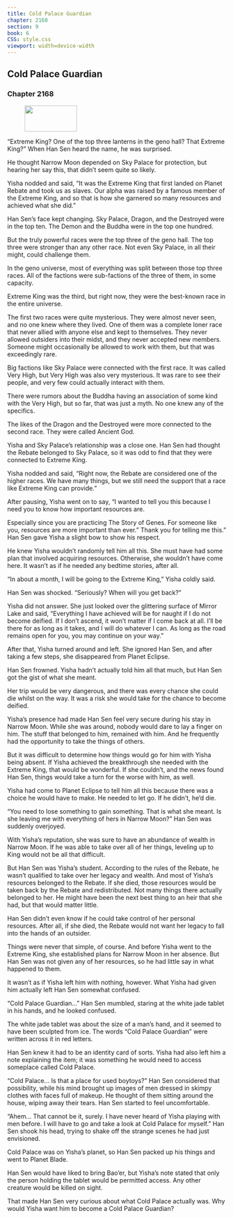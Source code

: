 ```yaml
---
title: Cold Palace Guardian
chapter: 2168
section: 9
book: 6
CSS: style.css
viewport: width=device-width
---
```


## Cold Palace Guardian

### Chapter 2168

<figure>
	<img src="../Images/gem.gif" alt="" id="gem" width="120" height="60" />
</figure>

“Extreme King? One of the top three lanterns in the geno hall? That Extreme King?” When Han Sen heard the name, he was surprised.

He thought Narrow Moon depended on Sky Palace for protection, but hearing her say this, that didn’t seem quite so likely.

Yisha nodded and said, “It was the Extreme King that first landed on Planet Rebate and took us as slaves. Our alpha was raised by a famous member of the Extreme King, and so that is how she garnered so many resources and achieved what she did.”

Han Sen’s face kept changing. Sky Palace, Dragon, and the Destroyed were in the top ten. The Demon and the Buddha were in the top one hundred.

But the truly powerful races were the top three of the geno hall. The top three were stronger than any other race. Not even Sky Palace, in all their might, could challenge them.

In the geno universe, most of everything was split between those top three races. All of the factions were sub-factions of the three of them, in some capacity.

Extreme King was the third, but right now, they were the best-known race in the entire universe.

The first two races were quite mysterious. They were almost never seen, and no one knew where they lived. One of them was a complete loner race that never allied with anyone else and kept to themselves. They never allowed outsiders into their midst, and they never accepted new members. Someone might occasionally be allowed to work with them, but that was exceedingly rare.

Big factions like Sky Palace were connected with the first race. It was called Very High, but Very High was also very mysterious. It was rare to see their people, and very few could actually interact with them.

There were rumors about the Buddha having an association of some kind with the Very High, but so far, that was just a myth. No one knew any of the specifics.

The likes of the Dragon and the Destroyed were more connected to the second race. They were called Ancient God.

Yisha and Sky Palace’s relationship was a close one. Han Sen had thought the Rebate belonged to Sky Palace, so it was odd to find that they were connected to Extreme King.

Yisha nodded and said, “Right now, the Rebate are considered one of the higher races. We have many things, but we still need the support that a race like Extreme King can provide.”

After pausing, Yisha went on to say, “I wanted to tell you this because I need you to know how important resources are.

Especially since you are practicing The Story of Genes. For someone like you, resources are more important than ever.” Thank you for telling me this.” Han Sen gave Yisha a slight bow to show his respect.

He knew Yisha wouldn’t randomly tell him all this. She must have had some plan that involved acquiring resources. Otherwise, she wouldn’t have come here. It wasn’t as if he needed any bedtime stories, after all.

“In about a month, I will be going to the Extreme King,” Yisha coldly said.

Han Sen was shocked. “Seriously? When will you get back?”

Yisha did not answer. She just looked over the glittering surface of Mirror Lake and said, “Everything I have achieved will be for naught if I do not become deified. If I don’t ascend, it won’t matter if I come back at all. I’ll be there for as long as it takes, and I will do whatever I can. As long as the road remains open for you, you may continue on your way.”

After that, Yisha turned around and left. She ignored Han Sen, and after taking a few steps, she disappeared from Planet Eclipse.

Han Sen frowned. Yisha hadn’t actually told him all that much, but Han Sen got the gist of what she meant.

Her trip would be very dangerous, and there was every chance she could die whilst on the way. It was a risk she would take for the chance to become deified.

Yisha’s presence had made Han Sen feel very secure during his stay in Narrow Moon. While she was around, nobody would dare to lay a finger on him. The stuff that belonged to him, remained with him. And he frequently had the opportunity to take the things of others.

But it was difficult to determine how things would go for him with Yisha being absent. If Yisha achieved the breakthrough she needed with the Extreme King, that would be wonderful. If she couldn’t, and the news found Han Sen, things would take a turn for the worse with him, as well.

Yisha had come to Planet Eclipse to tell him all this because there was a choice he would have to make. He needed to let go. If he didn’t, he’d die.

“You need to lose something to gain something. That is what she meant. Is she leaving me with everything of hers in Narrow Moon?” Han Sen was suddenly overjoyed.

With Yisha’s reputation, she was sure to have an abundance of wealth in Narrow Moon. If he was able to take over all of her things, leveling up to King would not be all that difficult.

But Han Sen was Yisha’s student. According to the rules of the Rebate, he wasn’t qualified to take over her legacy and wealth. And most of Yisha’s resources belonged to the Rebate. If she died, those resources would be taken back by the Rebate and redistributed. Not many things there actually belonged to her. He might have been the next best thing to an heir that she had, but that would matter little.

Han Sen didn’t even know if he could take control of her personal resources. After all, if she died, the Rebate would not want her legacy to fall into the hands of an outsider.

Things were never that simple, of course. And before Yisha went to the Extreme King, she established plans for Narrow Moon in her absence. But Han Sen was not given any of her resources, so he had little say in what happened to them.

It wasn’t as if Yisha left him with nothing, however. What Yisha had given him actually left Han Sen somewhat confused.

“Cold Palace Guardian…” Han Sen mumbled, staring at the white jade tablet in his hands, and he looked confused.

The white jade tablet was about the size of a man’s hand, and it seemed to have been sculpted from ice. The words “Cold Palace Guardian” were written across it in red letters.

Han Sen knew it had to be an identity card of sorts. Yisha had also left him a note explaining the item; it was something he would need to access someplace called Cold Palace.

“Cold Palace… Is that a place for used boytoys?” Han Sen considered that possibility, while his mind brought up images of men dressed in skimpy clothes with faces full of makeup. He thought of them sitting around the house, wiping away their tears. Han Sen started to feel uncomfortable.

“Ahem… That cannot be it, surely. I have never heard of Yisha playing with men before. I will have to go and take a look at Cold Palace for myself.” Han Sen shook his head, trying to shake off the strange scenes he had just envisioned.

Cold Palace was on Yisha’s planet, so Han Sen packed up his things and went to Planet Blade.

Han Sen would have liked to bring Bao’er, but Yisha’s note stated that only the person holding the tablet would be permitted access. Any other creature would be killed on sight.

That made Han Sen very curious about what Cold Palace actually was. Why would Yisha want him to become a Cold Palace Guardian?
